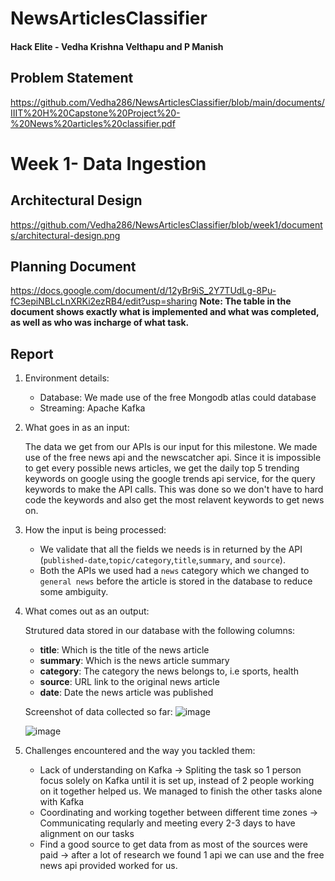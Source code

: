 # NewsArticlesClassifier

#### Hack Elite - **Vedha Krishna Velthapu and P Manish**

## Problem Statement
https://github.com/Vedha286/NewsArticlesClassifier/blob/main/documents/IIIT%20H%20Capstone%20Project%20-%20News%20articles%20classifier.pdf


# Week 1- Data Ingestion

## Architectural Design
https://github.com/Vedha286/NewsArticlesClassifier/blob/week1/documents/architectural-design.png

## Planning Document
https://docs.google.com/document/d/12yBr9iS_2Y7TUdLg-8Pu-fC3epiNBLcLnXRKi2ezRB4/edit?usp=sharing
**Note: The table in the document shows exactly what is implemented and what was completed, as well as who was incharge of what task.**

## Report

1. Environment details:
   
   - Database: We made use of the free Mongodb atlas could database
   - Streaming: Apache Kafka

2. What goes in as an input:
   
   The data we get from our APIs is our input for this milestone. We made use of the free news api and the newscatcher api. Since it is impossible to get every possible news articles, we get the daily top 5 trending keywords on google using the google trends api service, for the query keywords to make the API calls. This was done so we don't have to hard code the keywords and also get the most relavent keywords to get news on.
   
3. How the input is being processed:
   
   - We validate that all the fields we needs is in returned by the API (`published-date`,`topic/category`,`title`,`summary`, and `source`).
   - Both the APIs we used had a `news` category which we changed to `general news` before the article is stored in the database to reduce some ambiguity.
   
4. What comes out as an output:

   Strutured data stored in our database with the following columns:

   - **title**: Which is the title of the news article
   - **summary**: Which is the news article summary
   - **category**: The category the news belongs to, i.e sports, health
   - **source**: URL link to the original news article
   - **date**: Date the news article was published

   Screenshot of data collected so far:
   ![image](https://user-images.githubusercontent.com/55736158/136675390-2f918e53-59fb-43f8-a094-07934c14d4fb.png)
   
   ![image](https://user-images.githubusercontent.com/55736158/136675367-139481b2-60f3-4a75-abd6-2b13b9fb008f.png)

5. Challenges encountered and the way you tackled them:

   - Lack of understanding on Kafka -> Spliting the task so 1 person focus solely on Kafka until it is set up, instead of 2 people working on it together helped us. We managed to finish the other tasks alone with Kafka
   - Coordinating and working together between different time zones -> Communicating reqularly and meeting every 2-3 days to have alignment on our tasks
   - Find a good source to get data from as most of the sources were paid -> after a lot of research we found 1 api we can use and the free news api provided worked for us.
